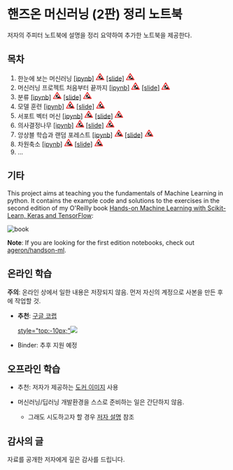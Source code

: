 핸즈온 머신러닝 (2판) 정리 노트북
=======================

저자의 주피터 노트북에 설명을 정리 요약하여 추가한 노트북을 제공한다. 

## 목차

1. 한눈에 보는 머신러닝 
    [[ipynb]](./notebooks/01_the_machine_learning_landscape.ipynb) 
    <img src="notebooks/images/baustelle.png" width="20"/>
    [[slide]](./notebooks/slides/handsOnML-slide-01.pdf)
    <img src="notebooks/images/baustelle.png" width="20"/>    
1. 머신러닝 프로젝트 처음부터 끝까지 
    [[ipynb]](./notebooks/02_end_to_end_machine_learning_project.ipynb)
    <img src="notebooks/images/baustelle.png" width="20"/>
    [[slide]](./notebooks/slides/handsOnML-slide-02.pdf)
    <img src="notebooks/images/baustelle.png" width="20"/>    
1. 분류
    [[ipynb]](./notebooks/03_classification.ipynb)
    <img src="notebooks/images/baustelle.png" width="20"/>
    [[slide]](./notebooks/slides/handsOnML-slide-03.pdf)
    <img src="notebooks/images/baustelle.png" width="20"/>    
1. 모델 훈련
    [[ipynb]](./notebooks/04_training_linear_models.ipynb)
    <img src="notebooks/images/baustelle.png" width="20"/>
    [[slide]](./notebooks/slides/handsOnML-slide-04.pdf)
    <img src="notebooks/images/baustelle.png" width="20"/>    
1. 서포트 벡터 머신
    [[ipynb]](./notebooks/05_support_vector_machines.ipynb)
    <img src="notebooks/images/baustelle.png" width="20"/>
    [[slide]](./notebooks/slides/handsOnML-slide-05.pdf)
    <img src="notebooks/images/baustelle.png" width="20"/>    
1. 의사결정나무
    [[ipynb]](./notebooks/06_decision_trees.ipynb)
    <img src="notebooks/images/baustelle.png" width="20"/>
    [[slide]](./notebooks/slides/handsOnML-slide-06.pdf)
    <img src="notebooks/images/baustelle.png" width="20"/>    
1. 앙상블 학습과 랜덤 포레스트
    [[ipynb]](./notebooks/07_ensemble_learning_and_random_forests.ipynb)
    <img src="notebooks/images/baustelle.png" width="20"/>
    [[slide]](./notebooks/slides/handsOnML-slide-07.pdf)
    <img src="notebooks/images/baustelle.png" width="20"/>    
1. 차원축소
    [[ipynb]](./notebooks/08_dimensionality_reduction.ipynb)
    <img src="notebooks/images/baustelle.png" width="20"/>
    [[slide]](./notebooks/slides/handsOnML-slide-08.pdf)
    <img src="notebooks/images/baustelle.png" width="20"/>    
1. ...

## 기타

This project aims at teaching you the fundamentals of Machine Learning in
python. It contains the example code and solutions to the exercises in the second edition of my O'Reilly book [Hands-on Machine Learning with Scikit-Learn, Keras and TensorFlow](https://www.oreilly.com/library/view/hands-on-machine-learning/9781492032632/):

<img src="https://images-na.ssl-images-amazon.com/images/I/51aqYc1QyrL._SX379_BO1,204,203,200_.jpg" title="book" width="150" />

**Note**: If you are looking for the first edition notebooks, check out [ageron/handson-ml](https://github.com/ageron/handson-ml).

## 온라인 학습

**주의**: 온라인 상에서 일한 내용은 저장되지 않음. 먼저 자신의 계정으로 사본을 만든 후에 작업할 것.

* **추천**: [구글 코랩](https://colab.research.google.com/github/liganega/handson-ml2/blob/master/)
<a href="https://colab.research.google.com/github/liganega/handson-ml2/blob/master/"><div> style="top:-10px;"<img src="https://colab.research.google.com/img/colab_favicon.ico" width="30"/></div></a>

* Binder: 추후 지원 예정

## 오프라인 학습

* 추천: 저자가 제공하는 [도커 이미지](https://hub.docker.com/r/ageron/handson-ml2/tags) 사용

* 머신러닝/딥러닝 개발환경을 스스로 준비하는 일은 간단하지 않음.
    * 그래도 시도하고자 할 경우 [저자 설명](INSTALL.md) 참조

## 감사의 글

자료를 공개한 저자에게 깊은 감사를 드립니다. 
